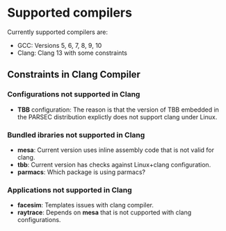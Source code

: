 # Supported compilers

Currently supported compilers are:

  * GCC: Versions 5, 6, 7, 8, 9, 10
  * Clang: Clang 13 with some constraints

## Constraints in Clang Compiler

### Configurations not supported in Clang

  * **TBB** configuration: The reason is that the version of TBB embedded in the PARSEC distribution explictly does not support clang under Linux.

### Bundled ibraries not supported in Clang

  * **mesa**: Current version uses inline assembly code that is not valid for clang.
  * **tbb**: Current version has checks against Linux+clang configuration.
  * **parmacs**: Which package is using parmacs?

### Applications not supported in Clang

  * **facesim**: Templates issues with clang compiler.
  * **raytrace**: Depends on **mesa** that is not cupported with clang configurations.